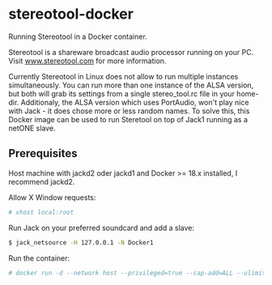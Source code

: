 # stereotool-docker
Running Stereotool in a Docker container.

Stereotool is a shareware broadcast audio processor running on your PC. Visit www.stereotool.com for more information. 

Currently Stereotool in Linux does not allow to run multiple instances simultaneously. You can run more than one instance of the ALSA version, but both will grab its settings from a single stereo_tool.rc file in your home-dir.
Additionaly, the ALSA version which uses PortAudio, won't play nice with Jack - it does chose more or less random names.
To solve this, this Docker image can be used to run Steretool on top of Jack1 running as a netONE slave.

## Prerequisites
Host machine with jackd2 oder jackd1 and Docker >= 18.x installed, I recommend jackd2.

Allow X Window requests:
```bash
# xhost local:root
```
Run Jack on your preferred soundcard and add a slave: 
```bash
$ jack_netsource -H 127.0.0.1 -N Docker1
```
Run the container:
```bash
# docker run -d --network host --privileged=true --cap-add=ALL --ulimit rtprio=99 -v /tmp/.X11-unix:/tmp/.X11-unix -e DISPLAY=unix$DISPLAY --name stereotool stereotool:9.02
```
